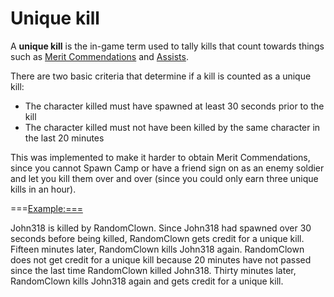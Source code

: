 # Unique kill

A **unique kill** is the in-game term used to tally kills that count towards
things such as [Merit Commendations](../merits/index.md) and
[Assists](Assist.md).

There are two basic criteria that determine if a kill is counted as a unique
kill:

- The character killed must have spawned at least 30 seconds prior to the kill
- The character killed must not have been killed by the same character in the
  last 20 minutes

This was implemented to make it harder to obtain Merit Commendations, since you
cannot Spawn Camp or have a friend sign on as an enemy soldier and let you kill
them over and over (since you could only earn three unique kills in an hour).

===<Example:===>

John318 is killed by RandomClown. Since John318 had spawned over 30 seconds
before being killed, RandomClown gets credit for a unique kill. Fifteen minutes
later, RandomClown kills John318 again. RandomClown does not get credit for a
unique kill because 20 minutes have not passed since the last time RandomClown
killed John318. Thirty minutes later, RandomClown kills John318 again and gets
credit for a unique kill.
